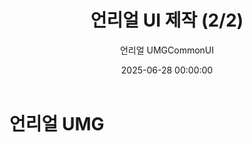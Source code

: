 ﻿---
title: "언리얼 UI 제작 (2/2)"
date: 2025-06-28 00:00:00
layout: post
image: "images/icon_36.gif"
subtitle: 
 - "언리얼 UMG"
 - "CommonUI"
description: "언리얼 CommonUI 사용, 분석결과를 소개합니다"
published: true
order: 9800
---

# 언리얼 UMG

